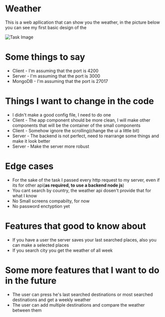 # Weather


This is a web apllication that can show you the weather, in the picture below you can see my first basic design of the 

![Task Image](https://i.ibb.co/7rpxRzD/Screen-Shot-2019-06-18-at-12-28-20.png "Task Image" )
# Some things to say
- Client - I'm assuming that the port is 4200
- Server - I'm assuming that the port is 3000
- MongoDB - I'm assuming that the port is 27017

# Things I want to change in the code 
- I didn't make a good config file, I need to do one 
 - Client - The app component should be more clean, I will make other components that will be the container of the small components
 - Client - Somehow ignore the scrolling(change the ui a little bit)
 - Server - The backend is not perfect, need to rearrange some things and make it look better
 - Server - Make the server more robust 


# Edge cases
 - For the sake of the task I passed every http request to my server, even if its for other api(**as required, to use a backend node js**)
 - You cant search by country, the weather api dosen't provide that for what I know
 - No Small screens compabilty,  for now 
 - No password enctyption yet 

# Features that good to know about
- If you have a user the server saves your last searched places, also you can make a selected places
- If you search city you get the weather of all week 

# Some more features that I want to do in the future

  - The user can press he's last searched destinations or most searched destinations and get a weekly weather 
  - The user can add multiple destinations and compare the weather between them 

